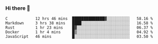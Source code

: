 ### Hi there 👋

<!--
**WShiBin/WShiBin** is a ✨ _special_ ✨ repository because its `README.md` (this file) appears on your GitHub profile.

Here are some ideas to get you started:

- 🔭 I’m currently working on ...
- 🌱 I’m currently learning ...
- 👯 I’m looking to collaborate on ...
- 🤔 I’m looking for help with ...
- 💬 Ask me about ...
- 📫 How to reach me: ...
- 😄 Pronouns: ...
- ⚡ Fun fact: ...
-->

<!--START_SECTION:waka-->
```text
C            12 hrs 46 mins  ██████████████▓░░░░░░░░░░   58.16 % 
Markdown     3 hrs 38 mins   ████░░░░░░░░░░░░░░░░░░░░░   16.58 % 
Rust         1 hr 23 mins    █▓░░░░░░░░░░░░░░░░░░░░░░░   06.37 % 
Docker       1 hr 4 mins     █▒░░░░░░░░░░░░░░░░░░░░░░░   04.92 % 
JavaScript   46 mins         █░░░░░░░░░░░░░░░░░░░░░░░░   03.50 % 
```
<!--END_SECTION:waka-->
